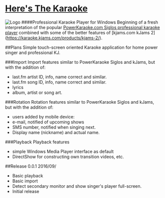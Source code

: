 # [Here's The Karaoke](http://heresthekaraoke.com)
![Logo](http://heresthekaraoke.com/img/logo.png)
####Professional Karaoke Player for Windows
Beginning of a fresh interpretation of the popular [PowerKaraoke.com Siglos professional karaoke player](http://www.powerkaraoke.com/src/prod_siglos-karaoke-professional.php) combined with some of the better features of [kjams.com kJams 2] (https://karaoke.kjams.com/products/kjams-2/).

##Plans
Simple touch-screen oriented Karaoke application for home power singer and professional KJ.

###Import
Import features similar to PowerKaraoke Siglos and kJams, but with the addition of:  
- last.fm artist ID, info, name correct and similar.  
- last.fm song ID, info, name correct and similar.  
- lyrics  
- album, artist or song art.  

###Rotation
Rotation features similar to PowerKaraoke Siglos and kJams, but with the addition of:  
- users added by mobile device:  
 - e-mail, notified of upcoming shows  
 - SMS number, notified when singing next.  
 - Display name (nickname) and actual name.  

###Playback
Playback features  
- simple Windows Media Player interface as default  
- DirectShow for constructing own transition videos, etc.  

##Release
0.0.1 2016/09/  
 - Basic playback  
 - Basic import  
 - Detect secondary monitor and show singer's player full-screen.  
 - Initial release  
